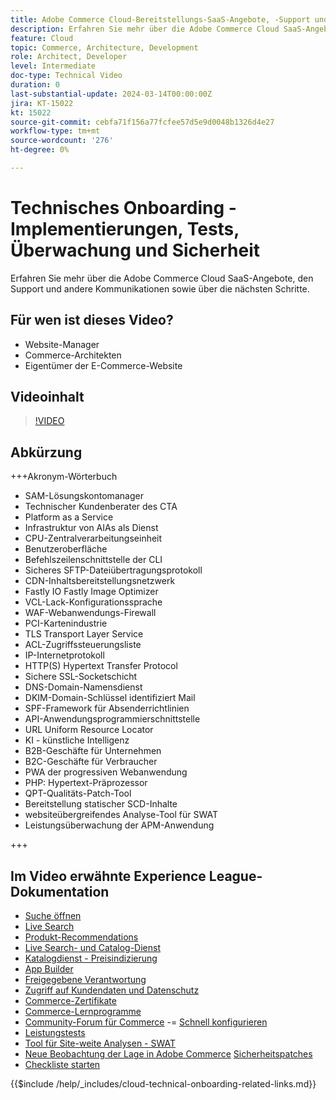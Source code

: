 ```yaml
---
title: Adobe Commerce Cloud-Bereitstellungs-SaaS-Angebote, -Support und andere Mitteilungen sowie einige nächste Schritte
description: Erfahren Sie mehr über die Adobe Commerce Cloud SaaS-Angebote, den Support und andere Kommunikationen sowie über die nächsten Schritte.
feature: Cloud
topic: Commerce, Architecture, Development
role: Architect, Developer
level: Intermediate
doc-type: Technical Video
duration: 0
last-substantial-update: 2024-03-14T00:00:00Z
jira: KT-15022
kt: 15022
source-git-commit: cebfa71f156a77fcfee57d5e9d0048b1326d4e27
workflow-type: tm+mt
source-wordcount: '276'
ht-degree: 0%

---
```



# Technisches Onboarding - Implementierungen, Tests, Überwachung und Sicherheit

Erfahren Sie mehr über die Adobe Commerce Cloud SaaS-Angebote, den Support und andere Kommunikationen sowie über die nächsten Schritte.

## Für wen ist dieses Video?

- Website-Manager
- Commerce-Architekten
- Eigentümer der E-Commerce-Website

## Videoinhalt

>[!VIDEO](https://video.tv.adobe.com/v/3427902?learn=on)

## Abkürzung

+++Akronym-Wörterbuch

- SAM-Lösungskontomanager
- Technischer Kundenberater des CTA
- Platform as a Service
- Infrastruktur von AIAs als Dienst
- CPU-Zentralverarbeitungseinheit
- Benutzeroberfläche
- Befehlszeilenschnittstelle der CLI
- Sicheres SFTP-Dateiübertragungsprotokoll
- CDN-Inhaltsbereitstellungsnetzwerk
- Fastly IO Fastly Image Optimizer
- VCL-Lack-Konfigurationssprache
- WAF-Webanwendungs-Firewall
- PCI-Kartenindustrie
- TLS Transport Layer Service
- ACL-Zugriffssteuerungsliste
- IP-Internetprotokoll
- HTTP(S) Hypertext Transfer Protocol
- Sichere SSL-Socketschicht
- DNS-Domain-Namensdienst
- DKIM-Domain-Schlüssel identifiziert Mail
- SPF-Framework für Absenderrichtlinien
- API-Anwendungsprogrammierschnittstelle
- URL Uniform Resource Locator
- KI - künstliche Intelligenz
- B2B-Geschäfte für Unternehmen
- B2C-Geschäfte für Verbraucher
- PWA der progressiven Webanwendung
- PHP: Hypertext-Präprozessor
- QPT-Qualitäts-Patch-Tool
- Bereitstellung statischer SCD-Inhalte
- websiteübergreifendes Analyse-Tool für SWAT
- Leistungsüberwachung der APM-Anwendung

+++

## Im Video erwähnte Experience League-Dokumentation

- [Suche öffnen](https://experienceleague.adobe.com/docs/commerce-cloud-service/user-guide/configure/service/opensearch.html)
- [Live Search](https://experienceleague.adobe.com/docs/commerce-merchant-services/live-search/overview.html)
- [Produkt-Recommendations](https://experienceleague.adobe.com/docs/commerce-merchant-services/product-recommendations/overview.html)
- [Live Search- und Catalog-Dienst](https://experienceleague.adobe.com/docs/events/adobe-developers-live-recordings/2023/nov2023/nov-commerce/commerce-search-and-catalog-service.html)
- [Katalogdienst - Preisindizierung](https://experienceleague.adobe.com/docs/commerce-merchant-services/price-indexer/price-indexing.html)
- [App Builder](https://experienceleague.adobe.com/docs/commerce-learn/tutorials/adobe-developer-app-builder/app-builder-technical-overview.html)
- [Freigegebene Verantwortung](https://experienceleague.adobe.com/docs/commerce-operations/security-and-compliance/shared-responsibility.html)
- [Zugriff auf Kundendaten und Datenschutz](https://experienceleague.adobe.com/docs/commerce-knowledge-base/kb/announcements/commerce-announcements/adobe-support-customer-data-access-and-privacy.html)
- [Commerce-Zertifikate](https://experienceleague.adobe.com/docs/certification/program/technical-certifications/ac/ac-overview.html)
- [Commerce-Lernprogramme](https://learning.adobe.com/catalog.html?products=Commerce)
- [Community-Forum für Commerce](https://community.magento.com/)
-= [Schnell konfigurieren](https://experienceleague.adobe.com/docs/commerce-cloud-service/user-guide/cdn/setup-fastly/fastly-configuration.html)
- [Leistungstests](https://experienceleague.adobe.com/docs/commerce-operations/deliver-commerce-at-scale/launch.html)
- [Tool für Site-weite Analysen - SWAT](https://experienceleague.adobe.com/docs/commerce-knowledge-base/kb/support-tools/site-wide-analysis-tool/swat-tool-overview.html?)
- [Neue Beobachtung der Lage in Adobe Commerce](https://experienceleague.adobe.com/docs/commerce-operations/tools/observation-for-adobe-commerce/intro.html)
  [Sicherheitspatches](https://experienceleague.adobe.com/docs/commerce-operations/release/notes/security-patches/overview.html)
- [Checkliste starten](https://experienceleague.adobe.com/docs/commerce-cloud-service/user-guide/launch/checklist.html)

{{$include /help/_includes/cloud-technical-onboarding-related-links.md}}
